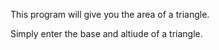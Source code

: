 This program will give you the area of a triangle.

Simply enter the base and altiude of a triangle.